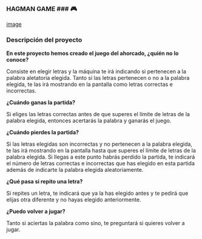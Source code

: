### HAGMAN GAME ###  :video_game:

[image](https://github.com/sonia-quintanar/project1-game/blob/main/src/hangman.jpg)

### Descripción del proyecto ###


**En este proyecto hemos creado el juego del ahorcado, ¿quién no lo conoce?**

Consiste en elegir letras y la máquina te irá indicando si pertenecen a la palabra aletatoria elegida. Tanto si las letras pertenecen o no a la palabra elegida, te las irá mostrando en la pantalla como letras correctas e incorrectas.

**¿Cuándo ganas la partida?**

Si eliges las letras correctas antes de que superes el límite de letras de la palabra elegida, entonces acertarás la palabra y ganarás el juego.

**¿Cuándo pierdes la partida?**

Si las letras elegidas son incorrectas y no pertenecen a la palabra elegida, te las irá mostrando en la pantalla hasta que superes el límite de letras de la palabra elegida. Si llegas a este punto  habrás perdido la partida, te indicará el número de letras correctas e incorrectas que has elegido en esta partida además de indicarte la palabra elegida aleatoriamente.

**¿Qué pasa si repito una letra?**

Si repites un letra, te indicará que ya la has elegido antes y te pedirá que elijas otra diferente y no hayas elegido anteriormente.

**¿Puedo volver a jugar?**

Tanto si aciertas la palabra como sino, te preguntará si quieres volver a jugar.